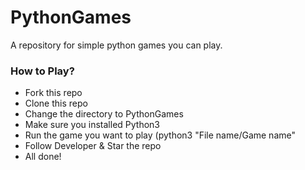 # PythonGames
A repository for simple python games you can play.

### How to Play?
* Fork this repo
* Clone this repo
* Change the directory to PythonGames
* Make sure you installed Python3
* Run the game you want to play (python3 "File name/Game name"
* Follow Developer & Star the repo
* All done!

